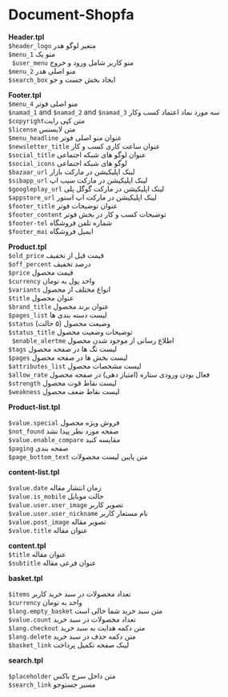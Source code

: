 # Document-Shopfa
**Header.tpl** <br>
`$header_logo` متغیر لوگو هدر <br>
`$menu_1` منو یک <br>
` $user_menu`  منو کاربر شامل ورود و خروج <br>
‍‍`$menu_2` منو اصلی هدر <br>
`$search_box‍‍` ایجاد بخش جست و جو <br>

**Footer.tpl** <br>
` $menu_4 ` منو اصلی فوتر <br>
 `$namad_1` and `$namad_2` and `$namad_3` سه مورد نماد اعتماد کسب وکار
<br>
 `$copyright`متن کپی رایت<br>
  ‍`$license` متن لایسنس
<br>
`$menu_headline` عنوان منو اصلی فوتر
<br>
`$newsletter_title` عنوان ساعت کاری کسب و کار
<br>
`$social_title` عنوان لوگو های شبکه اجتماعی
<br>
`$social_icons` لوگو های شبکه اجتماعی
<br>
`$bazaar_url` لینک اپلیکیشن در مارکت بازار
<br>
`$sibapp_url` لینک اپلیکیشن در مارکت سیب اپ
<br>
‍`$googleplay_url` لینک اپلیکیشن در مارکت گوگل پلی
<br>
`$appstore_url` لینک اپلیکیشن در مارکت اپ استور
<br>
`$footer_title` عنوان توضیحات فوتر
<br>
`$footer_content` توضیحات کسب و کار در بخش فوتر
<br>
`$footer-tel` شماره تلفن فروشگاه 
<br>
`$footer_mai` ایمیل فروشگاه 

**Product.tpl** <br>
`$old_price` قیمت قبل از تخفیف
<br>
`$off_percent` درصد تخفیف
<br>
`$price` قیمت محصول 
<br>
`$currency` واحد پول به تومان
<br>
‍‍‍‍`$variants` انواع مختلف از محصول
<br>
`$title` عنوان محصول 
<br>
`$brand_title` عنوان برند محصول
<br>
`$pages_list` لیست دسته بندی ها 
<br>
`$status` وضیعت محصول (۵ حالت)
‍‍‍<br>
`$status_title` توضیحات وضعیت محصول
<br>
` $enable_alertme` اطلاع رسانی از موجود شدن محصول
<br>
`$tags` لیست تگ ها در صفحه محصول
<br>
`$pages` لیست بخش ها در صفحه محصول
<br>
`$attributes_list` لیست مشخصات محصول 
<br>
`$allow_rate`  فعال بودن ورودی ستاره (امتیاز دهی) در صفحه محصول
<br>
`$strength` لیست نقاط قوت محصول
<br>
`$weakness`‍‍ لیست نقاط ضعف محصول
<br>


**Product-list.tpl**


`$value.special` فروش ویژه محصول
<br>
`$not_found` صفحه مورد نظر پیدا نشد
<br>
`$value.enable_compare` مقایسه کنید 
<br>
`$paging` صفحه بندی 
<br>
`$page_bottom_text` متن پایین لیست محصولات


**content-list.tpl**


`$value.date` زمان انتشار مقاله
<br>
`$value.is_mobile` حالت موبایل
<br>
`$value.user.user_image` تصویر کاربر
<br>
`$value.user.user_nickname` نام مستعار کاربر 
<br>
`$value.post_image` تصویر مقاله 
<br>
`$value.title` عنوان مقاله 

**content.tpl**
<br>
`$title` عنوان مقاله
<br>
`$subtitle` عنوان فرعی مقاله

**basket.tpl**


`$items` تعداد محصولات در سبد خرید کاربر
<br>
`$currency` واحد به تومان
<br>
`$lang.empty_basket` متن سبد خرید شما خالی است
<br>
‍‍`$value.count` تعداد محصولات در سبد خرید
<br>
`$lang.checkout` متن دکمه هدایت به سبد خرید 
<br>
`$lang.delete` متن دکمه حذف در سبد خرید 
<br>
`$basket_link` لینک صفحه تکمیل پرداخت

 **search.tpl**
 
 `$placeholder` متن داخل سرج باکس 
 <br>
 `$search_link`  مسیر جستوجو
 ‍‍‍‍‍‍<br>

